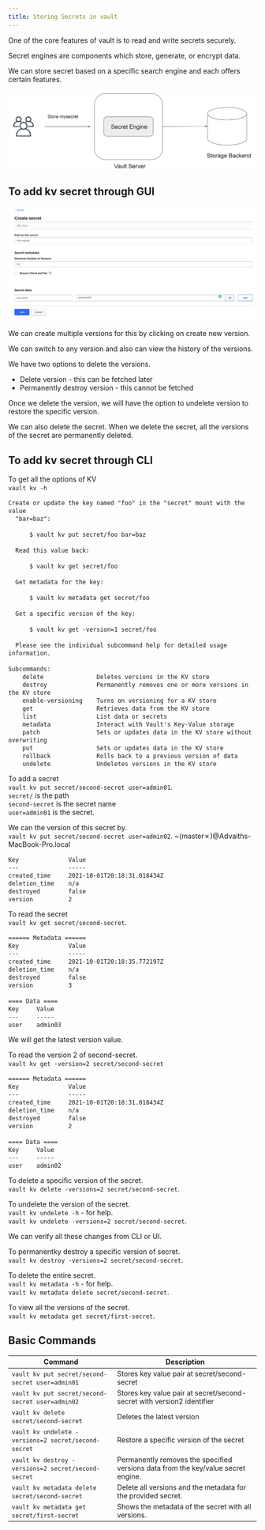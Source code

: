 ```yaml
---
title: Storing Secrets in vault
---
```


One of the core features of vault is to read and write secrets securely.  

Secret engines are components which store, generate, or encrypt data.  

We can store secret based on a specific search engine and each offers certain features.  

![Secret-engine](./secret-engine.png)

## To add kv secret through GUI

![kv-Secret](./kv-secret.png)

We can create multiple versions for this by clicking on create new version.  

We can switch to any version and also can view the history of the versions. 

We have two options to delete the versions.  

* Delete version - this can be fetched later
* Permanently destroy version - this cannot be fetched

Once we delete the version, we will have the option to undelete version to restore the specific version.  

We can also delete the secret. When we delete the secret, all the versions of the secret are permanently deleted.  

## To add kv secret through CLI

To get all the options of KV    
`vault kv -h`   

```
Create or update the key named "foo" in the "secret" mount with the value
  "bar=baz":

      $ vault kv put secret/foo bar=baz

  Read this value back:

      $ vault kv get secret/foo

  Get metadata for the key:

      $ vault kv metadata get secret/foo

  Get a specific version of the key:

      $ vault kv get -version=1 secret/foo

  Please see the individual subcommand help for detailed usage information.

Subcommands:
    delete               Deletes versions in the KV store
    destroy              Permanently removes one or more versions in the KV store
    enable-versioning    Turns on versioning for a KV store
    get                  Retrieves data from the KV store
    list                 List data or secrets
    metadata             Interact with Vault's Key-Value storage
    patch                Sets or updates data in the KV store without overwriting
    put                  Sets or updates data in the KV store
    rollback             Rolls back to a previous version of data
    undelete             Undeletes versions in the KV store
```

To add a secret   
`vault kv put secret/second-secret user=admin01`.  
`secret/` is the path   
`second-secret` is the secret name   
`user=admin01` is the secret.   

We can the version of this secret by.  
`vault kv put secret/second-secret user=admin02`.                ~(master✗)@Advaiths-MacBook-Pro.local
```
Key              Value
---              -----
created_time     2021-10-01T20:18:31.018434Z
deletion_time    n/a
destroyed        false
version          2
```

To read the secret   
`vault kv get secret/second-secret`.   
```
====== Metadata ======
Key              Value
---              -----
created_time     2021-10-01T20:18:35.772197Z
deletion_time    n/a
destroyed        false
version          3

==== Data ====
Key     Value
---     -----
user    admin03
```
We will get the latest version value.  

To read the version 2 of second-secret.   
`vault kv get -version=2 secret/second-secret`
```
====== Metadata ======
Key              Value
---              -----
created_time     2021-10-01T20:18:31.018434Z
deletion_time    n/a
destroyed        false
version          2

==== Data ====
Key     Value
---     -----
user    admin02
```

To delete a specific version of the secret.   
`vault kv delete -versions=2 secret/second-secret`.  

To undelete the version of the secret.   
`vault kv undelete -h` - for help.    
`vault kv undelete -versions=2 secret/second-secret`.  

We can verify all these changes from CLI or UI.

To permanentky destroy a specific version of secret.  
`vault kv destroy -versions=2 secret/second-secret`.  

To delete the entire secret.   
`vault kv metadata -h` - for help.  
`vault kv metadata delete secret/second-secret`.  

To view all the versions of the secret.  
`vault kv metadata get secret/first-secret`.  

## Basic Commands

Command | Description
--- | ---
`vault kv put secret/second-secret user=admin01` | Stores key value pair at secret/second-secret
`vault kv put secret/second-secret user=admin02` | Stores key value pair at secret/second-secret with version2 identifier 
`vault kv delete secret/second-secret` | Deletes the latest version
`vault kv undelete -versions=2 secret/second-secret` | Restore a specific version of the secret
`vault kv destroy -versions=2 secret/second-secret` | Permanently removes the specified versions data from the key/value secret engine.
`vault kv metadata delete secret/second-secret` | Delete all versions and the metadata for the provided secret.
`vault kv metadata get secret/first-secret` | Shows the metadata of the secret with all versions.  



